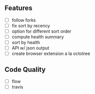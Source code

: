 ## Features

- [ ] follow forks
- [ ] fix sort by recency
- [ ] option for different sort order
- [ ] compute health summary
- [ ] sort by health
- [ ] API w/ json output
- [ ] create browser extension a la octotree

## Code Quality

- [ ] flow
- [ ] travis
